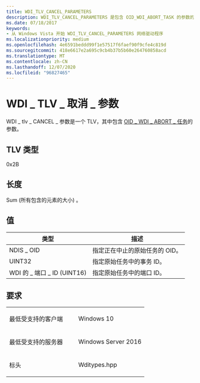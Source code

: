 ```yaml
---
title: WDI_TLV_CANCEL_PARAMETERS
description: WDI_TLV_CANCEL_PARAMETERS 是包含 OID_WDI_ABORT_TASK 的参数的 TLV。
ms.date: 07/18/2017
keywords:
- 从 Windows Vista 开始 WDI_TLV_CANCEL_PARAMETERS 网络驱动程序
ms.localizationpriority: medium
ms.openlocfilehash: 4e6591beddd99f1e57517f6faef90f9cfe4c819d
ms.sourcegitcommit: 418e6617e2a695c9cb4b37b5b60e264760858acd
ms.translationtype: MT
ms.contentlocale: zh-CN
ms.lasthandoff: 12/07/2020
ms.locfileid: "96827465"
---
```

# <a name="wdi_tlv_cancel_parameters"></a>WDI \_ TLV \_ 取消 \_ 参数


WDI \_ tlv \_ CANCEL \_ 参数是一个 TLV，其中包含 [OID \_ WDI \_ ABORT \_ 任务](./oid-wdi-abort-task.md)的参数。

## <a name="tlv-type"></a>TLV 类型


0x2B

## <a name="length"></a>长度


Sum (所有包含的元素的大小) 。

## <a name="values"></a>值


| 类型                   | 描述                                             |
|------------------------|---------------------------------------------------------|
| NDIS \_ OID              | 指定正在中止的原始任务的 OID。 |
| UINT32                 | 指定原始任务中的事务 ID。    |
| WDI 的 \_ 端口 \_ ID (UINT16)  | 指定原始任务中的端口 ID。           |

 

<a name="requirements"></a>要求
------------

<table>
<colgroup>
<col width="50%" />
<col width="50%" />
</colgroup>
<tbody>
<tr class="odd">
<td><p>最低受支持的客户端</p></td>
<td><p>Windows 10</p></td>
</tr>
<tr class="even">
<td><p>最低受支持的服务器</p></td>
<td><p>Windows Server 2016</p></td>
</tr>
<tr class="odd">
<td><p>标头</p></td>
<td>Wditypes.hpp</td>
</tr>
</tbody>
</table>

 

